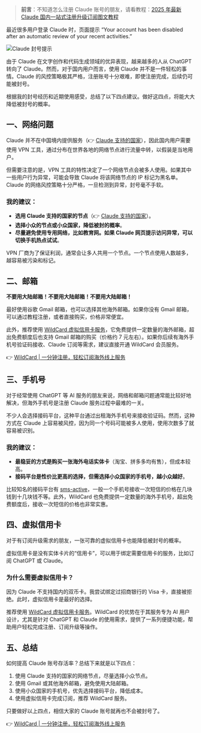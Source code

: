> **前言**：不知道怎么注册 Claude 账号的朋友，请看教程：[2025 年最新 Claude 国内一站式注册升级订阅图文教程](https://bit.ly/bewildcard)

最近很多用户登录 Claude 时，页面提示 “Your account has been disabled after an automatic review of your recent activities.”

​![Claude 封号提示](https://tjjsjwhj-blog.oss-cn-beijing.aliyuncs.com/hexo/202512040041266.png)​

由于 Claude 在文字创作和代码生成领域的优异表现，越来越多的人从 ChatGPT 转向了 Claude。然而，对于国内用户而言，使用 Claude 并不是一件轻松的事情。Claude 的风控策略极其严格，注册账号十分艰难，即使注册完成，后续仍可能被封号。

根据我的封号经历和近期使用感受，总结了以下四点建议。做好这四点，将能大大降低被封号的概率。

## 一、网络问题

Claude 并不在中国境内提供服务（👉 [Claude 支持的国家](https://bit.ly/bewildcard)），因此国内用户需要使用 VPN 工具，通过分布在世界各地的网络节点进行流量中转，以假装是当地用户。

但需要注意的是，VPN 工具的特性决定了一个网络节点会被多人使用。如果其中一些用户行为异常，可能会导致 Claude 将该网络节点的 IP 标记为黑名单。Claude 的网络风控策略十分严格，一旦检测到异常，封号毫不手软。

### 我的建议：
- **选用 Claude 支持的国家的节点**（👉 [Claude 支持的国家](https://bit.ly/bewildcard)）。
- **选择小众的节点或小众国家，降低被封的概率**。
- **尽量避免使用专用网络，比如教育网。如果 Claude 网页提示访问异常，可以切换手机热点试试**。

VPN 厂商为了保证利润，通常会让多人共用一个节点。一个节点使用人数越多，越容易被污染和标记。

## 二、邮箱

**不要用大陆邮箱！不要用大陆邮箱！不要用大陆邮箱！**

最好使用谷歌 Gmail 邮箱，也可以选择其他海外邮箱。如果你没有 Gmail 邮箱，可以通过教程注册，或者直接购买，价格非常便宜。

此外，推荐使用 [WildCard 虚拟信用卡服务](https://bit.ly/bewildcard)，它免费提供一定数量的海外邮箱，超出免费额度后也支持 Gmail 邮箱的购买（价格约 7 元左右）。如果你后续有海外手机号验证码接收、Claude 订阅等需求，建议直接开通 WildCard 会员服务。

👉 [WildCard | 一分钟注册，轻松订阅海外线上服务](https://bit.ly/bewildcard)

## 三、手机号

对于经常使用 ChatGPT 等 AI 服务的朋友来说，网络和邮箱问题通常能比较好地解决，但海外手机号是注册 Claude 服务过程中最难的一关。

不少人会选择接码平台，这种平台通过出租海外手机号来接收验证码。然而，这种方式在 Claude 上容易被风控，因为同一个号码可能被多人使用，使用次数多了就容易被识别。

### 我的建议：
- **最稳妥的方式是购买一张海外电话实体卡**（淘宝、拼多多均有售），但成本较高。
- **接码平台是性价比更高的选择，但需选择小众国家的手机号，越小众越好**。

比较知名的接码平台有 [sms-active](https://bit.ly/bewildcard)，一般一个手机号接收一次短信的价格在几块钱到十几块钱不等。此外，WildCard 也免费提供一定数量的海外手机号，超出免费额度后，接收一次短信的价格也非常实惠。

## 四、虚拟信用卡

对于有订阅升级需求的朋友，一张可靠的虚拟信用卡也能降低被封号的概率。

虚拟信用卡是没有实体卡片的“信用卡”，可以用于绑定需要信用卡的服务，比如订阅 ChatGPT 或 Claude。

### 为什么需要虚拟信用卡？
因为 Claude 不支持国内的双币卡。我尝试绑定过招商银行的 Visa 卡，直接被拒绝。此时，虚拟信用卡是最好的选择。

推荐使用 [WildCard 虚拟信用卡服务](https://bit.ly/bewildcard)。WildCard 的优势在于其服务专为 AI 用户设计，尤其是针对 ChatGPT 和 Claude 的使用需求，提供了一系列便捷功能，帮助用户轻松完成注册、订阅升级等操作。

## 五、总结

如何提高 Claude 账号存活率？总结下来就是以下四点：

1. 使用 Claude 支持的国家的网络节点，尽量选择小众节点。
2. 使用 Gmail 或其他海外邮箱，避免使用大陆邮箱。
3. 使用小众国家的手机号，优先选择接码平台，降低成本。
4. 使用虚拟信用卡完成订阅，推荐 WildCard 服务。

只要做好以上四点，相信大家的 Claude 账号就再也不会被封号了。

👉 [WildCard | 一分钟注册，轻松订阅海外线上服务](https://bit.ly/bewildcard)